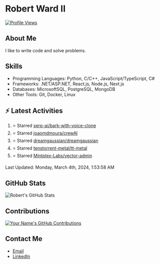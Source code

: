 
# Robert Ward II

[![Profile Views](https://komarev.com/ghpvc/?username=Robert-W-Ward)](https://github.com/Robert-W-Ward)

## About Me
I like to write code and solve problems.

## Skills
- Programming Languages: Python, C/C++, JavaScript/TypeScript, C#
- Frameworks: .NET/ASP.NET, React.js, Node.js, Next.js
- Databases: MicrosoftSQL, PostgreSQL, MongoDB
- Other Tools: Git, Docker, Linux

## :zap: Latest Activities
<!--RECENT_ACTIVITY:start-->
1. ⭐ Starred [serp-ai/bark-with-voice-clone](https://github.com/serp-ai/bark-with-voice-clone)
2. ⭐ Starred [joaomdmoura/crewAI](https://github.com/joaomdmoura/crewAI)
3. ⭐ Starred [dreamgaussian/dreamgaussian](https://github.com/dreamgaussian/dreamgaussian)
4. ⭐ Starred [tenstorrent-metal/tt-metal](https://github.com/tenstorrent-metal/tt-metal)
5. ⭐ Starred [Mintplex-Labs/vector-admin](https://github.com/Mintplex-Labs/vector-admin)
<!--RECENT_ACTIVITY:end-->

<!--RECENT_ACTIVITY:last_update-->
Last Updated: Monday, March 4th, 2024, 1:53:58 AM
<!--RECENT_ACTIVITY:last_update_end-->

<!--END_SECTIN:activity-->
## GitHub Stats
![Robert's GitHub Stats](https://github-readme-stats.vercel.app/api?username=Robert-W-Ward&show_icons=true&theme=radical)

## Contributions
[![Your Name's GitHub Contributions](https://github-readme-streak-stats.herokuapp.com/?user=Robert-W-Ward&theme=radical)](https://github.com/your-username)

## Contact Me
- [Email](mailto:robertwesleyward2019@gmail.com)
- [LinkedIn](https://linkedin.com/in/https://www.linkedin.com/in/robert-ward-ii/)
